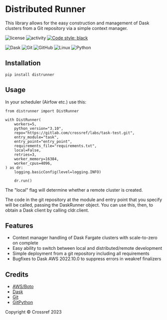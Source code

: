 # Distributed Runner
This library allows for the easy construction and management of Dask clusters from a Git repository via a simple context manager.

![license](https://img.shields.io/gitlab/license/crossref/labs/daskrunner) ![activity](https://img.shields.io/gitlab/last-commit/crossref/labs/daskrunner) <a href="https://github.com/psf/black"><img alt="Code style: black" src="https://img.shields.io/badge/code%20style-black-000000.svg"></a>

![Dask](https://img.shields.io/badge/dask-%23092E20.svg?style=for-the-badge&logo=dask&logoColor=white) ![Git](https://img.shields.io/badge/git-%23F05033.svg?style=for-the-badge&logo=git&logoColor=white) ![GitHub](https://img.shields.io/badge/github-%23121011.svg?style=for-the-badge&logo=github&logoColor=white) ![Linux](https://img.shields.io/badge/Linux-FCC624?style=for-the-badge&logo=linux&logoColor=black) ![Python](https://img.shields.io/badge/python-3670A0?style=for-the-badge&logo=python&logoColor=ffdd54)

## Installation

    pip install distrunner

## Usage

In your scheduler (Airfow etc.) use this:

    from distrunner import DistRunner

    with DistRunner(
        workers=5,
        python_version="3.10",
        repo="https://gitlab.com/crossref/labs/task-test.git",
        entry_module="task",
        entry_point="entry_point",
        requirements_file="requirements.txt",
        local=False,
        retries=3,
        worker_memory=16384,
        worker_cpus=4096,
    ) as dr:
        logging.basicConfig(level=logging.INFO)

        dr.run()

The "local" flag will determine whether a remote cluster is created.

The code in the git repository at the module and entry point that you specify will be called, passing the DaskRunner object. You can use this, then, to obtain a Dask client by calling cldr.client.

## Features
* Context manager handling of Dask Fargate clusters with scale-to-zero on complete
* Easy ability to switch between local and distributed/remote development
* Simple deployment from a git repository including all requirements
* Bugfixes to Dask AWS 2022.10.0 to suppress errors in weakref finalizers

## Credits

* [AWS/Boto](https://github.com/boto/botocore)
* [Dask](https://www.dask.org/)
* [Git](https://git-scm.com/)
* [GitPython](https://github.com/gitpython-developers/GitPython)

Copyright &copy; Crossref 2023 